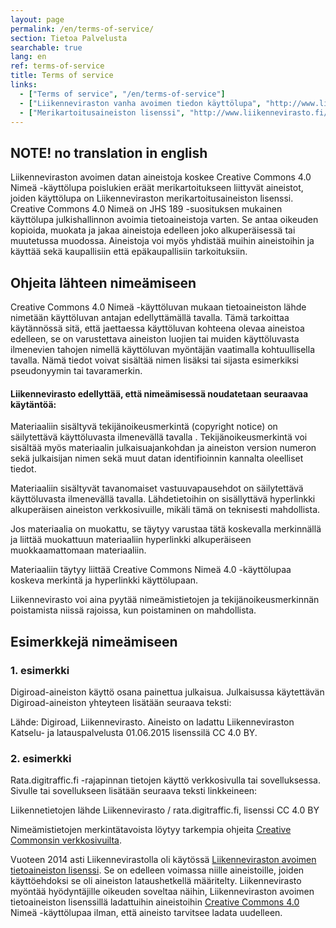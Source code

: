 ```yaml
---
layout: page
permalink: /en/terms-of-service/
section: Tietoa Palvelusta
searchable: true
lang: en
ref: terms-of-service
title: Terms of service
links:
  - ["Terms of service", "/en/terms-of-service"]
  - ["Liikenneviraston vanha avoimen tiedon käyttölupa", "http://www.liikennevirasto.fi/avoindata/kayttoehdot/avoimen-tietokannan-lisenssi#.Wb_QR0qCxBw"]
  - ["Merikartoitusaineiston lisenssi", "http://www.liikennevirasto.fi/avoindata/kayttoehdot/merikartoitusaineiston-lisenssi#.Wb_QeEqCxBw"]
---
```


## NOTE! no translation in english

Liikenneviraston avoimen datan aineistoja koskee Creative Commons 4.0 Nimeä -käyttölupa poislukien eräät merikartoitukseen liittyvät aineistot, joiden käyttölupa on Liikenneviraston merikartoitusaineiston lisenssi. Creative Commons 4.0 Nimeä on JHS 189 -suosituksen mukainen käyttölupa julkishallinnon avoimia tietoaineistoja varten. Se antaa oikeuden kopioida, muokata ja jakaa aineistoja edelleen joko alkuperäisessä tai muutetussa muodossa. Aineistoja voi myös yhdistää muihin aineistoihin ja käyttää sekä kaupallisiin että epäkaupallisiin tarkoituksiin.

## Ohjeita lähteen nimeämiseen

Creative Commons 4.0 Nimeä -käyttöluvan mukaan tietoaineiston lähde nimetään käyttöluvan antajan edellyttämällä tavalla. Tämä tarkoittaa käytännössä sitä, että jaettaessa käyttöluvan kohteena olevaa aineistoa edelleen, se on varustettava aineiston luojien tai muiden käyttöluvasta ilmenevien tahojen nimellä käyttöluvan myöntäjän vaatimalla kohtuullisella tavalla. Nämä tiedot voivat sisältää nimen lisäksi tai sijasta esimerkiksi pseudonyymin tai tavaramerkin.

#### Liikennevirasto edellyttää, että nimeämisessä noudatetaan seuraavaa käytäntöä:

Materiaaliin sisältyvä tekijänoikeusmerkintä (copyright notice) on säilytettävä käyttöluvasta ilmenevällä tavalla . Tekijänoikeusmerkintä voi sisältää myös materiaalin julkaisuajankohdan ja aineiston version numeron sekä julkaisijan nimen sekä muut datan identifioinnin kannalta oleelliset tiedot.

Materiaaliin sisältyvät tavanomaiset vastuuvapausehdot on säilytettävä käyttöluvasta ilmenevällä tavalla. Lähdetietoihin on sisällyttävä hyperlinkki alkuperäisen aineiston verkkosivuille, mikäli tämä on teknisesti mahdollista.

Jos materiaalia on muokattu, se täytyy varustaa tätä koskevalla merkinnällä ja liittää muokattuun materiaaliin hyperlinkki alkuperäiseen muokkaamattomaan materiaaliin.

Materiaaliin täytyy liittää Creative Commons Nimeä 4.0 -käyttölupaa koskeva merkintä ja hyperlinkki käyttölupaan.

Liikennevirasto voi aina pyytää nimeämistietojen ja tekijänoikeusmerkinnän poistamista niissä rajoissa, kun poistaminen on mahdollista.

## Esimerkkejä nimeämiseen

### 1. esimerkki

Digiroad-aineiston käyttö osana painettua julkaisua. Julkaisussa käytettävän Digiroad-aineiston yhteyteen lisätään seuraava teksti:

Lähde: Digiroad, Liikennevirasto. Aineisto on ladattu Liikenneviraston Katselu- ja latauspalvelusta 01.06.2015 lisenssilä CC 4.0 BY.

### 2. esimerkki

Rata.digitraffic.fi -rajapinnan tietojen käyttö verkkosivulla tai sovelluksessa. Sivulle tai sovellukseen lisätään seuraava teksti linkkeineen:

Liikennetietojen lähde Liikennevirasto / rata.digitraffic.fi, lisenssi CC 4.0 BY

Nimeämistietojen merkintätavoista löytyy tarkempia ohjeita [Creative Commonsin verkkosivuilta](https://creativecommons.org/).

Vuoteen 2014 asti Liikennevirastolla oli käytössä [Liikenneviraston avoimen tietoaineiston lisenssi](http://www.liikennevirasto.fi/documents/20473/184083/Liikenneviraston+avoimen+tietoaineiston+lisenssi+v1.0.pdf/63cba9c4-b7ee-435a-872f-053ebea179ce). Se on edelleen voimassa niille aineistoille, joiden käyttöehdoksi se oli aineiston lataushetkellä määritelty. Liikennevirasto myöntää hyödyntäjille oikeuden soveltaa näihin, Liikenneviraston avoimen tietoaineiston lisenssillä ladattuihin aineistoihin [Creative Commons 4.0](https://creativecommons.org/licenses/by/4.0/) Nimeä -käyttölupaa ilman, että aineisto tarvitsee ladata uudelleen.